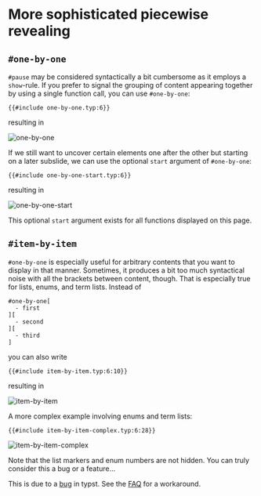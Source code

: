 # More sophisticated piecewise revealing
## `#one-by-one`
`#pause` may be considered syntactically a bit cumbersome as it employs a
`show`-rule.
If you prefer to signal the grouping of content appearing together by using
a single function call, you can use `#one-by-one`:
```typ
{{#include one-by-one.typ:6}}
```
resulting in

![one-by-one](one-by-one.png)

If we still want to uncover certain elements one after the other but starting
on a later subslide, we can use the optional `start` argument of `#one-by-one`:
```typ
{{#include one-by-one-start.typ:6}}
```
resulting in

![one-by-one-start](one-by-one-start.png)

This optional `start` argument exists for all functions displayed on this page.


## `#item-by-item`
`#one-by-one` is especially useful for arbitrary contents that you want to display
in that manner.
Sometimes, it produces a bit too much syntactical noise with all the brackets
between content, though.
That is especially true for lists, enums, and term lists.
Instead of
```typ
#one-by-one[
  - first
][
  - second
][
  - third
]
```
you can also write
```typ
{{#include item-by-item.typ:6:10}}
```
resulting in

![item-by-item](item-by-item.png)

A more complex example involving enums and term lists:
```typ
{{#include item-by-item-complex.typ:6:28}}
```

![item-by-item-complex](item-by-item-complex.png)

Note that the list markers and enum numbers are not hidden.
You can truly consider this a bug or a feature...

This is due to a [bug](https://github.com/typst/typst/issues/619) in typst.
See the [FAQ](../faq/faq.md#is-it-possible-to-also-hide-the-markers-of-hidden-list-items)
for a workaround.
